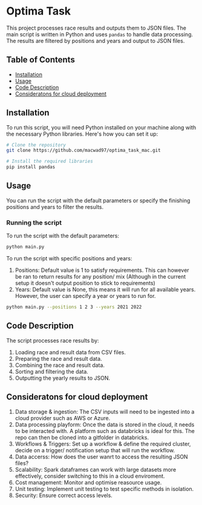 # Optima Task

This project processes race results and outputs them to JSON files. The main script is written in Python and uses `pandas` to handle data processing. The results are filtered by positions and years and output to JSON files.

## Table of Contents

- [Installation](#installation)
- [Usage](#usage)
- [Code Description](#code-description)
- [Consideratons for cloud deployment](#Consideratons-for-cloud-deployment)

## Installation

To run this script, you will need Python installed on your machine along with the necessary Python libraries. Here's how you can set it up:

```sh
# Clone the repository
git clone https://github.com/macwad97/optima_task_mac.git

# Install the required libraries
pip install pandas
```

## Usage
You can run the script with the default parameters or specify the finishing positions and years to filter the results.

### Running the script
To run the script with the default parameters:

```sh
python main.py
```

To run the script with specific positions and years:
1. Positions: Default value is 1 to satisfy requirements. This can however be ran to return results for any position/ mix (Although in the current setup it doesn't output position to stick to requirements)
2. Years: Default value is None, this means it will run for all available years. However, the user can specify a year or years to run for.

```sh
python main.py --positions 1 2 3 --years 2021 2022
```

## Code Description

The script processes race results by:

1. Loading race and result data from CSV files.
2. Preparing the race and result data.
3. Combining the race and result data.
4. Sorting and filtering the data.
5. Outputting the yearly results to JSON.

## Consideratons for cloud deployment

1. Data storage & ingestion: The CSV inputs will need to be ingested into a cloud provider such as AWS or Azure.
2. Data processing playform: Once the data is stored in the cloud, it needs to be interacted with. A platform such as databricks is ideal for this. The repo can then be cloned into a gitfolder in databricks.
3. Workflows & Triggers: Set up a workflow & define the required cluster, decide on a trigger/ notification setup that will run the workflow.
4. Data accerss: How does the user wanrt to access the resulting JSON files?
5. Scalability: Spark dataframes can work with large datasets more effectively, consider switching to this in a cloud enviroment.
6. Cost management: Monitor and optimise reasource usage.
7. Unit testing: Implement unit testing to test specific methods in isolation.
8. Security: Ensure correct access levels.

